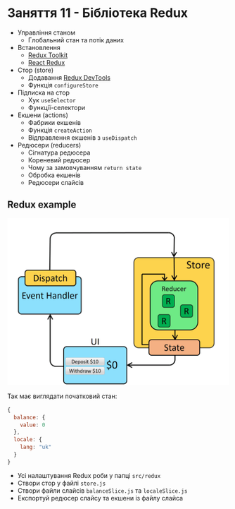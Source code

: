 # Заняття 11 - Бібліотека Redux

- Управління станом
  - Глобальний стан та потік даних
- Встановлення
  - [Redux Toolkit](https://redux-toolkit.js.org/)
  - [React Redux](https://react-redux.js.org/)
- Стор (store)
  - Додавання [Redux DevTools](https://chromewebstore.google.com/detail/redux-devtools/lmhkpmbekcpmknklioeibfkpmmfibljd?hl=en)
  - Функція `configureStore`
- Підписка на стор
  - Хук `useSelector`
  - Функції-селектори
- Екшени (actions)
  - Фабрики екшенів
  - Функція `createAction`
  - Відправлення екшенів з `useDispatch`
- Редюсери (reducers)
  - Сігнатура редюсера
  - Кореневий редюсер
  - Чому за замовчуванням `return state`
  - Обробка екшенів
  - Редюсери слайсів

## Redux example

![UI завдання](https://raw.githubusercontent.com/goitacademy/react-course-track/11-redux/assets/task.gif)

Так має виглядати початковий стан:

```js
{
  balance: {
    value: 0
  },
  locale: {
    lang: "uk"
  }
}
```

- Усі налаштування Redux роби у папці `src/redux`
- Створи стор у файлі `store.js`
- Створи файли слайсів `balanceSlice.js` та `localeSlice.js`
- Експортуй редюсер слайсу та екшени із файлу слайса
